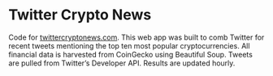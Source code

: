 # Twitter Crypto News

Code for <a href="http://www.twittercryptonews.com/">twittercryptonews.com</a>. This web app was built to comb Twitter for recent tweets mentioning the top ten most popular cryptocurrencies. All financial data is harvested from CoinGecko using Beautiful Soup. Tweets are pulled from Twitter’s
Developer API. Results are updated hourly.
